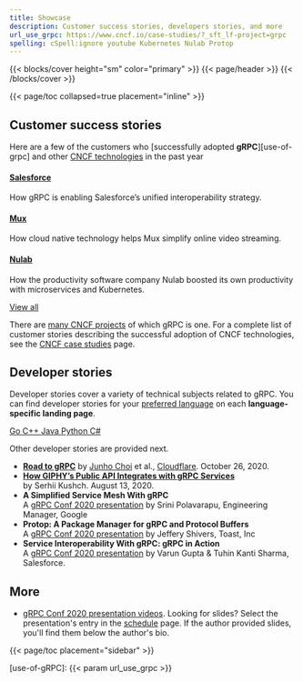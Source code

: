 ```yaml
---
title: Showcase
description: Customer success stories, developers stories, and more
url_use_grpc: https://www.cncf.io/case-studies/?_sft_lf-project=grpc
spelling: cSpell:ignore youtube Kubernetes Nulab Protop
---
```


{{< blocks/cover height="sm" color="primary" >}}
{{< page/header >}}
{{< /blocks/cover >}}

<div class="container">
<div class="row my-5">

{{< page/toc collapsed=true placement="inline" >}}

<div class="col-12 col-lg-9">

## Customer success stories

Here are a few of the customers who [successfully adopted **gRPC**][use-of-grpc]
and other [CNCF technologies](https://www.cncf.io/projects/) in the past year

<div class="mt-5 row justify-content-center">

<div class="col-9 col-lg-4 pb-4 pb-lg-0">
<div class="h-100 card shadow">
<div class="card-body">
<h4>
          <!-- <a href="https://www.cncf.io/case-studies/salesforce/">Salesforce</a> -->

[Salesforce](https://www.cncf.io/case-studies/salesforce/)

</h4>
<p>
How gRPC is enabling Salesforce’s unified interoperability strategy.
</p>
</div>
</div>
</div>

<div class="col-9 col-lg-4 pb-4 pb-lg-0">
<div class="h-100 card shadow" href="#">
<div class="card-body">
<h4>
          <!-- <a href="https://www.cncf.io/case-studies/mux/">Mux</a> -->

[Mux](https://www.cncf.io/case-studies/mux/)

</h4>
<p>
How cloud native technology helps Mux simplify online video streaming.
</p>
</div>
</div>
</div>

<div class="col-9 col-lg-4 pb-4 pb-lg-0">
<div class="h-100 card shadow">
<div class="card-body">
<h4>
          <!-- <a href="https://www.cncf.io/case-studies/nulab/">Nulab</a> -->

[Nulab](https://www.cncf.io/case-studies/nulab/)

</h4>
<p>
How the productivity software company Nulab boosted its own productivity with microservices and Kubernetes.
</p>
</div>
</div>
</div>

</div>

<div class="text-center my-5">
<a class="btn btn-secondary"
    href="{{< param url_use_grpc >}}"
    target="_blank"
    rel="noopener"
    >View all</a>
</div>

There are [many CNCF projects](https://www.cncf.io/projects/) of which gRPC is
one. For a complete list of customer stories describing the successful adoption
of CNCF technologies, see the [CNCF case studies][] page.

## Developer stories

Developer stories cover a variety of technical subjects related to gRPC. You can
find developer stories for your [preferred language](/docs/languages/) on each
**language-specific landing page**.

<div class="d-flex flex-wrap justify-content-center my-5">
  <a class="mb-2 btn btn-light btn-lg font-weight-light" href="/docs/languages/go/#dev-stories">
    Go
  </a>
  <a class="ml-2 mb-2 btn btn-light btn-lg font-weight-light" href="/docs/languages/cpp/#dev-stories">
    C++
  </a>
  <a class="ml-2 mb-2 btn btn-light btn-lg font-weight-light" href="/docs/languages/java/#dev-stories">
    Java
  </a>
  <a class="ml-2 mb-2 btn btn-light btn-lg font-weight-light" href="/docs/languages/python/#dev-stories">
    Python
  </a>
  <a class="ml-2 mb-2 btn btn-light btn-lg font-weight-light" href="/docs/languages/csharp/#dev-stories">
    C#
  </a>
  <a class="ml-2 mb-2 btn btn-light btn-lg font-weight-light" href="/docs/languages/">
    <i class="fas fa-ellipsis-h"></i>
  </a>
</div>

Other developer stories are provided next.

- **[Road to gRPC](https://blog.cloudflare.com/road-to-grpc/)**
  by [Junho Choi](https://blog.cloudflare.com/author/junho/) et al.,
  [Cloudflare](https://www.cloudflare.com/). October 26, 2020.
- [**How GIPHY’s Public API Integrates with gRPC Services**](https://engineering.giphy.com/how-giphys-public-api-integrates-with-grpc-services/)<br>
  by Serhii Kushch. August 13, 2020.
- **A Simplified Service Mesh With gRPC**
  <a href="https://youtu.be/9alMEeTxsMA"><i class="fab fa-youtube"></i></a>
  <a href="https://static.sched.com/hosted_files/grpcconf20/ae/A%20Simplified%20Service%20Mesh%20with%20gRPC.pdf"><i class="far fa-file"></i></a><br>
  A [gRPC Conf 2020 presentation](https://sched.co/cRfZ)
  by Srini Polavarapu, Engineering Manager, Google
- **Protop: A Package Manager for gRPC and Protocol Buffers**
  <a href="https://youtu.be/9alMEeTxsMA"><i class="fab fa-youtube"></i></a>
  <a href="https://static.sched.com/hosted_files/grpcconf20/6b/protop%20-%20a%20package%20manager%20for%20protobufs.pdf"><i class="far fa-file"></i></a><br>
  A [gRPC Conf 2020 presentation](https://sched.co/cRfo)
  by Jeffery Shivers, Toast, Inc
- **Service Interoperability With gRPC: gRPC in Action**
  <a href="https://youtu.be/MLS7TFHrn_c"><i class="fab fa-youtube"></i></a>
  <a href="https://static.sched.com/hosted_files/grpcconf20/d3/Service%20Interoperability%20with%20gRPC.pdf"><i class="far fa-file"></i></a><br>
  A [gRPC Conf 2020 presentation](https://sched.co/cRfl)
  by Varun Gupta & Tuhin Kanti Sharma, Salesforce.

## More

- [gRPC Conf 2020 presentation videos][]. Looking for slides? Select the
  presentation's entry in the [schedule][] page. If the author provided slides,
  you'll find them below the author's bio.

</div>

{{< page/toc placement="sidebar" >}}

</div>
</div>

[CNCF case studies]: https://www.cncf.io/case-studies/
[gRPC Conf 2020 presentation videos]: https://www.youtube.com/playlist?list=PLj6h78yzYM2NN72UX_fdmc5CZI-D5qfJL
[schedule]: https://events.linuxfoundation.org/grpc-conf/program/schedule/
[use-of-gRPC]: {{< param url_use_grpc >}}
